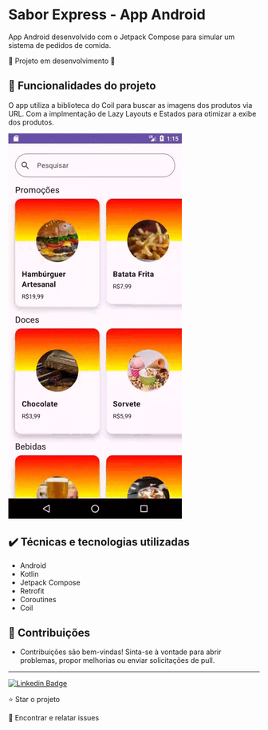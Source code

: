 # Sabor Express - App Android

App Android desenvolvido com o Jetpack Compose para simular um sistema de pedidos de comida.

:construction: Projeto em desenvolvimento :construction:

## 🔨 Funcionalidades do projeto

O app utiliza a biblioteca do Coil para buscar as imagens dos produtos via URL. Com a implmentação de Lazy Layouts e Estados para otimizar a exibe dos produtos.

<img src="github/sabor_express_home_screen.gif">

## ✔️ Técnicas e tecnologias utilizadas
* Android
* Kotlin
* Jetpack Compose
* Retrofit
* Coroutines
* Coil

## 🤝 Contribuições

- Contribuições são bem-vindas! Sinta-se à vontade para abrir problemas, propor melhorias ou enviar solicitações de pull.
<hr>

[![Linkedin Badge](https://img.shields.io/badge/-JeanCarlo-blue?style=flat-square&logo=Linkedin&logoColor=white&link=https://www.linkedin.com/in/jeancarlotorre619b/)](https://www.linkedin.com/in/jeancarlotorre619b/)

⭐️ Star o projeto

🐛 Encontrar e relatar issues